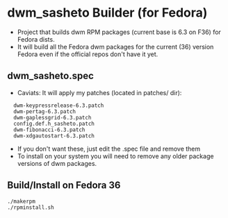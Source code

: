 # dwm_sasheto Builder (for Fedora)

- Project that builds dwm RPM packages (current base is 6.3 on F36) for Fedora dists.
- It will build all the Fedora dwm packages for the current (36) version Fedora even if the official repos don't have it yet.

## dwm_sasheto.spec
- Caviats: It will apply my patches (located in patches/ dir):
```
  dwm-keypressrelease-6.3.patch
  dwm-pertag-6.3.patch
  dwm-gaplessgrid-6.3.patch
  config.def.h_sasheto.patch
  dwm-fibonacci-6.3.patch
  dwm-xdgautostart-6.3.patch
```
- If you don't want these, just edit the .spec file and remove them
- To install on your system you will need to remove any older package versions of dwm packages.


## Build/Install on Fedora 36
```bash
./makerpm
./rpminstall.sh
```
